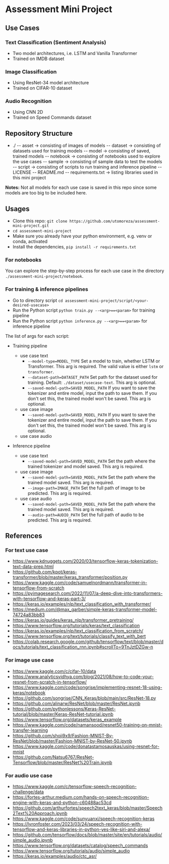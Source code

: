 # Assessment Mini Project

## Use Cases

### Text Classification (Sentiment Analysis)

- Two model architectures, i.e. LSTM and Vanilla Transformer
- Trained on IMDB dataset

### Image Classification

- Using ResNet-34 model architecture
- Trained on CIFAR-10 dataset

### Audio Recognition

- Using CNN 2D
- Trained on Speed Commands dataset

## Repository Structure

- ./
-- asset -> consisting of images of models
-- dataset -> consisting of datasets used for training models
-- model -> consisting of saved, trained models
-- notebook -> consisting of notebooks used to explore the use cases
-- sample -> consisting of sample data to test the models
-- script -> consisting of scripts to run training and inference pipeline
-- LICENSE
-- README.md
-- requirements.txt -> listing libraries used in this mini project

**Notes:** Not all models for each use case is saved in this repo since some models are too big to be included here.

## Usages

- Clone this repo: `git clone https://github.com/utomoreza/assessment-mini-project.git`
- `cd assessment-mini-project`
- Make sure you already have your python environment, e.g. venv or conda, activated
- Install the dependencies, `pip install -r requirements.txt`

### For notebooks

You can explore the step-by-step process for each use case in the directory `./assessment-mini-project/notebook`.

### For training & inference pipelines

- Go to directory script `cd assessment-mini-project/script/<your-desired-usecase>`
- Run the Python script `python train.py --<arg>==<param>` for training pipeline
- Run the Python script `python inference.py --<arg>==<param>` for inference pipeline

The list of args for each script:
- Training pipeline
    - use case text
        - `--model-type=MODEL_TYPE`
        Set a model to train, whether LSTM or Transformer. This arg is required. The valid value is either `lstm` or `transformer`.
        - `--dataset-path=DATASET_PATH`
        Set path for the dataset used for training. Default: `./dataset/usecase-text`. This arg is optional.
        - `--saved-model-path=SAVED_MODEL_PATH`
        If you want to save the tokenizer and entire model, input the path to save them. If you don't set this, the trained model won't be saved. This arg is optional.
    - use case image
        - `--saved-model-path=SAVED_MODEL_PATH`
        If you want to save the tokenizer and entire model, input the path to save them. If you don't set this, the trained model won't be saved. This arg is optional.
    - use case audio
        
- Inference pipeline
    - use case text
        - `--saved-model-path=SAVED_MODEL_PATH`
        Set the path where the trained tokenizer and model saved. This arg is required.
    - use case image
        - `--saved-model-path=SAVED_MODEL_PATH`
        Set the path where the trained model saved. This arg is required.
        - `--image-path=IMAGE_PATH`
        Set the full path of image to be predicted. This arg is required.
    - use case audio
        - `--saved-model-path=SAVED_MODEL_PATH`
        Set the path where the trained model saved. This arg is required.
        - `--audio-path=AUDIO_PATH`
        Set the full path of audio to be predicted. This arg is required.

## References

### For text use case
- https://www.kdnuggets.com/2020/03/tensorflow-keras-tokenization-text-data-prep.html
- https://github.com/kpot/keras-transformer/blob/master/keras_transformer/position.py
- https://www.kaggle.com/code/samuelnordmann/transformer-in-tensorflow-from-scratch
- https://pyimagesearch.com/2022/11/07/a-deep-dive-into-transformers-with-tensorflow-and-keras-part-3/
- https://keras.io/examples/nlp/text_classification_with_transformer/
- https://medium.com/@max_garber/simple-keras-transformer-model-74724a83bb83
- https://keras.io/guides/keras_nlp/transformer_pretraining/
- https://www.tensorflow.org/tutorials/keras/text_classification
- https://keras.io/examples/nlp/text_classification_from_scratch/
- https://www.tensorflow.org/text/tutorials/classify_text_with_bert
- https://colab.research.google.com/github/tensorflow/text/blob/master/docs/tutorials/text_classification_rnn.ipynb#scrollTo=9TnJztDZGw-n

### For image use case
- https://www.kaggle.com/c/cifar-10/data
- https://www.analyticsvidhya.com/blog/2021/08/how-to-code-your-resnet-from-scratch-in-tensorflow/
- https://www.kaggle.com/code/songrise/implementing-resnet-18-using-keras/notebook
- https://github.com/songrise/CNN_Keras/blob/main/src/ResNet-18.py
- https://github.com/alinarw/ResNet/blob/master/ResNet.ipynb
- https://github.com/pythonlessons/Keras-ResNet-tutorial/blob/master/Keras-ResNet-tutorial.ipynb
- https://www.tensorflow.org/datasets/keras_example
- https://www.kaggle.com/code/namansood/resnet50-training-on-mnist-transfer-learning
- https://github.com/shoji9x9/Fashion-MNIST-By-ResNet/blob/master/Fashion-MNIST-by-ResNet-50.ipynb
- https://www.kaggle.com/code/donatastamosauskas/using-resnet-for-mnist
- https://github.com/Natsu6767/ResNet-Tensorflow/blob/master/ResNet%20Train.ipynb

### For audio use case
- https://www.kaggle.com/c/tensorflow-speech-recognition-challenge/data
- https://fortes-arthur.medium.com/hands-on-speech-recognition-engine-with-keras-and-python-c60488ac53cd
- https://github.com/arthurfortes/speech2text_keras/blob/master/Speech2Text%20Approach.ipynb
- https://www.kaggle.com/code/sunyuanxi/speech-recognition-keras
- https://lyronfoster.com/2023/03/24/speech-recognition-with-tensorflow-and-keras-libraries-in-python-yes-like-siri-and-alexa/
- https://github.com/tensorflow/docs/blob/master/site/en/tutorials/audio/simple_audio.ipynb
- https://www.tensorflow.org/datasets/catalog/speech_commands
- https://www.tensorflow.org/tutorials/audio/simple_audio
- https://keras.io/examples/audio/ctc_asr/
